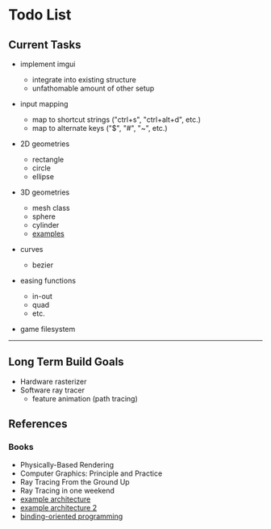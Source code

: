 # Todo List

## Current Tasks

- implement imgui
  - integrate into existing structure
  - unfathomable amount of other setup

- input mapping
  - map to shortcut strings ("ctrl+s", "ctrl+alt+d", etc.)
  - map to alternate keys ("$", "#", "~", etc.)

- 2D geometries
  - rectangle
  - circle
  - ellipse

- 3D geometries
  - mesh class
  - sphere
  - cylinder
  - [examples](https://c8.alamy.com/comp/2BP2NF2/realistic-3d-geometric-shapes-basic-geometry-prism-cube-cylinder-figures-geometric-polygon-and-hexagon-shapes-vector-illustration-icons-set-2BP2NF2.jpg)

- curves
  - bezier

- easing functions
  - in-out
  - quad
  - etc.

- game filesystem

---

## Long Term Build Goals

- Hardware rasterizer
- Software ray tracer
  - feature animation (path tracing)

## References

### Books

- Physically-Based Rendering
- Computer Graphics: Principle and Practice
- Ray Tracing From the Ground Up
- Ray Tracing in one weekend
- [example architecture](https://www.gameenginebook.com/figures.html)
- [example architecture 2](https://isetta.io/blogs/engine-architecture/)
- [binding-oriented programming](http://web.archive.org/web/20070516233101/www.paulstovell.net/blog/index.php/binding-oriented-programming/)